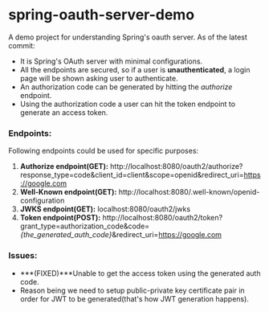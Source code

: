 # spring-oauth-server-demo
A demo project for understanding Spring's oauth server. As of the latest commit:
- It is Spring's OAuth server with minimal configurations.
- All the endpoints are secured, so if a user is **unauthenticated**, a login page will be shown asking user to authenticate.
- An authorization code can be generated by hitting the *authorize* endpoint.
- Using the authorization code a user can hit the token endpoint to generate an access token.

### Endpoints:
Following endpoints could be used for specific purposes:
1. **Authorize endpoint(GET):** http://localhost:8080/oauth2/authorize?response_type=code&client_id=client&scope=openid&redirect_uri=https://google.com
2. **Well-Known endpoint(GET):** http://localhost:8080/.well-known/openid-configuration
3. **JWKS endpoint(GET):** localhost:8080/oauth2/jwks
4. **Token endpoint(POST):** http://localhost:8080/oauth2/token?grant_type=authorization_code&code=*{the_generated_auth_code}*&redirect_uri=https://google.com

### Issues:
- ***(FIXED)***Unable to get the access token using the generated auth code.
- Reason being we need to setup public-private key certificate pair in order for JWT to be generated(that's how JWT generation happens).
